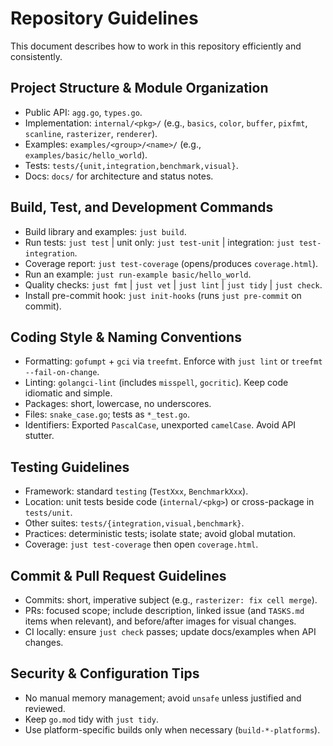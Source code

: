 # Repository Guidelines

This document describes how to work in this repository efficiently and consistently.

## Project Structure & Module Organization

- Public API: `agg.go`, `types.go`.
- Implementation: `internal/<pkg>/` (e.g., `basics`, `color`, `buffer`, `pixfmt`, `scanline`, `rasterizer`, `renderer`).
- Examples: `examples/<group>/<name>/` (e.g., `examples/basic/hello_world`).
- Tests: `tests/{unit,integration,benchmark,visual}`.
- Docs: `docs/` for architecture and status notes.

## Build, Test, and Development Commands

- Build library and examples: `just build`.
- Run tests: `just test` | unit only: `just test-unit` | integration: `just test-integration`.
- Coverage report: `just test-coverage` (opens/produces `coverage.html`).
- Run an example: `just run-example basic/hello_world`.
- Quality checks: `just fmt` | `just vet` | `just lint` | `just tidy` | `just check`.
- Install pre-commit hook: `just init-hooks` (runs `just pre-commit` on commit).

## Coding Style & Naming Conventions

- Formatting: `gofumpt` + `gci` via `treefmt`. Enforce with `just lint` or `treefmt --fail-on-change`.
- Linting: `golangci-lint` (includes `misspell`, `gocritic`). Keep code idiomatic and simple.
- Packages: short, lowercase, no underscores.
- Files: `snake_case.go`; tests as `*_test.go`.
- Identifiers: Exported `PascalCase`, unexported `camelCase`. Avoid API stutter.

## Testing Guidelines

- Framework: standard `testing` (`TestXxx`, `BenchmarkXxx`).
- Location: unit tests beside code (`internal/<pkg>`) or cross-package in `tests/unit`.
- Other suites: `tests/{integration,visual,benchmark}`.
- Practices: deterministic tests; isolate state; avoid global mutation.
- Coverage: `just test-coverage` then open `coverage.html`.

## Commit & Pull Request Guidelines

- Commits: short, imperative subject (e.g., `rasterizer: fix cell merge`).
- PRs: focused scope; include description, linked issue (and `TASKS.md` items when relevant), and before/after images for visual changes.
- CI locally: ensure `just check` passes; update docs/examples when API changes.

## Security & Configuration Tips

- No manual memory management; avoid `unsafe` unless justified and reviewed.
- Keep `go.mod` tidy with `just tidy`.
- Use platform-specific builds only when necessary (`build-*-platforms`).
